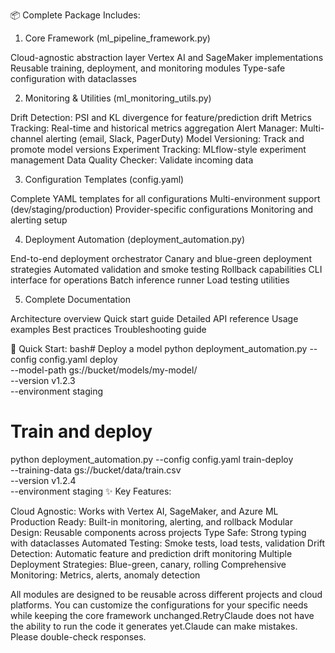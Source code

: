  📦 Complete Package Includes:
1. Core Framework (ml_pipeline_framework.py)

Cloud-agnostic abstraction layer
Vertex AI and SageMaker implementations
Reusable training, deployment, and monitoring modules
Type-safe configuration with dataclasses

2. Monitoring & Utilities (ml_monitoring_utils.py)

Drift Detection: PSI and KL divergence for feature/prediction drift
Metrics Tracking: Real-time and historical metrics aggregation
Alert Manager: Multi-channel alerting (email, Slack, PagerDuty)
Model Versioning: Track and promote model versions
Experiment Tracking: MLflow-style experiment management
Data Quality Checker: Validate incoming data

3. Configuration Templates (config.yaml)

Complete YAML templates for all configurations
Multi-environment support (dev/staging/production)
Provider-specific configurations
Monitoring and alerting setup

4. Deployment Automation (deployment_automation.py)

End-to-end deployment orchestrator
Canary and blue-green deployment strategies
Automated validation and smoke testing
Rollback capabilities
CLI interface for operations
Batch inference runner
Load testing utilities

5. Complete Documentation

Architecture overview
Quick start guide
Detailed API reference
Usage examples
Best practices
Troubleshooting guide

🚀 Quick Start:
bash# Deploy a model
python deployment_automation.py --config config.yaml deploy \
    --model-path gs://bucket/models/my-model/ \
    --version v1.2.3 \
    --environment staging

# Train and deploy
python deployment_automation.py --config config.yaml train-deploy \
    --training-data gs://bucket/data/train.csv \
    --version v1.2.4 \
    --environment staging
✨ Key Features:

Cloud Agnostic: Works with Vertex AI, SageMaker, and Azure ML
Production Ready: Built-in monitoring, alerting, and rollback
Modular Design: Reusable components across projects
Type Safe: Strong typing with dataclasses
Automated Testing: Smoke tests, load tests, validation
Drift Detection: Automatic feature and prediction drift monitoring
Multiple Deployment Strategies: Blue-green, canary, rolling
Comprehensive Monitoring: Metrics, alerts, anomaly detection

All modules are designed to be reusable across different projects and cloud platforms. You can customize the configurations for your specific needs while keeping the core framework unchanged.RetryClaude does not have the ability to run the code it generates yet.Claude can make mistakes. Please double-check responses.
